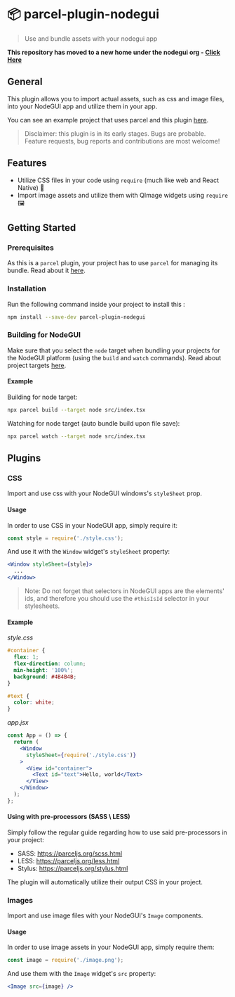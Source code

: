 # 📦 parcel-plugin-nodegui
> Use and bundle assets with your nodegui app

**This repository has moved to a new home under the nodegui org - [Click Here](https://github.com/nodegui/parcel-plugin-nodegui)**

## General
This plugin allows you to import actual assets, such as css and image files, into your NodeGUI app and utilize them in your app.

You can see an example project that uses parcel and this plugin [here](https://github.com/illBeRoy/nodegui-parcel-example).

> Disclaimer: this plugin is in its early stages. Bugs are probable. Feature requests, bug reports and contributions are most welcome!

## Features
* Utilize CSS files in your code using `require` (much like web and React Native) 🎨
* Import image assets and utilize them with QImage widgets using `require` 🖼

## Getting Started
### Prerequisites
As this is a `parcel` plugin, your project has to use `parcel` for managing its bundle. Read about it [here](https://parceljs.org/).

### Installation
Run the following command inside your project to install this :
```bash
npm install --save-dev parcel-plugin-nodegui
```

### Building for NodeGUI
Make sure that you select the `node` target when bundling your projects for the NodeGUI platform (using the `build` and `watch` commands). Read about project targets [here](https://parceljs.org/cli.html#target).

#### Example
Building for node target:
```bash
npx parcel build --target node src/index.tsx
```

Watching for node target (auto bundle build upon file save):
```bash
npx parcel watch --target node src/index.tsx
```

## Plugins
### CSS
Import and use css with your NodeGUI windows's `styleSheet` prop.

#### Usage
In order to use CSS in your NodeGUI app, simply require it:
```js
const style = require('./style.css');
```

And use it with the `Window` widget's `styleSheet` property:

```jsx
<Window styleSheet={style}>
  ...
</Window>
```

> Note: Do not forget that selectors in NodeGUI apps are the elements' ids, and therefore you should use the `#thisIsId` selector in your stylesheets.

#### Example
_style.css_
```css
#container {
  flex: 1;
  flex-direction: column;
  min-height: '100%';
  background: #4B4B4B;
}

#text {
  color: white;
}
```

_app.jsx_
```jsx
const App = () => {
  return (
    <Window
      styleSheet={require('./style.css')}
    >
      <View id="container">
        <Text id="text">Hello, world</Text>
      </View>
    </Window>
  );
};
```

#### Using with pre-processors (SASS \ LESS)
Simply follow the regular guide regarding how to use said pre-processors in your project:
* SASS: https://parceljs.org/scss.html
* LESS: https://parceljs.org/less.html
* Stylus: https://parceljs.org/stylus.html

The plugin will automatically utilize their output CSS in your project.

### Images
Import and use image files with your NodeGUI's `Image` components.

#### Usage
In order to use image assets in your NodeGUI app, simply require them:
```js
const image = require('./image.png');
```

And use them with the `Image` widget's `src` property:

```jsx
<Image src={image} />
```


